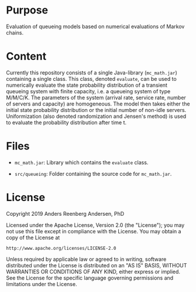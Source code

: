# Purpose
Evaluation of queueing models based on numerical evaluations of Markov chains.

# Content
Currently this repository consists of a single Java-library (`mc_math.jar`) containing a single class. This class, denoted `evaluate`, can be used to numerically evaluate the state probability distribution of a transient queueing system with finite capacity, i.e. a queueing system of type M/M/C/K. The parameters of the system (arrival rate, service rate, number of servers and capacity) are homogeneous. The model then takes either the initial state probability distribution or the initial number of non-idle servers. Uniformization (also denoted randomization and Jensen's method) is used to evaluate the probability distribution after time t. 

# Files

- `mc_math.jar`: Library which contains the `evaluate` class.

- `src/queueing`: Folder containing the source code for `mc_math.jar`.  

# License
Copyright 2019 Anders Reenberg Andersen, PhD

Licensed under the Apache License, Version 2.0 (the "License");
you may not use this file except in compliance with the License.
You may obtain a copy of the License at

    http://www.apache.org/licenses/LICENSE-2.0

Unless required by applicable law or agreed to in writing, software
distributed under the License is distributed on an "AS IS" BASIS,
WITHOUT WARRANTIES OR CONDITIONS OF ANY KIND, either express or implied.
See the License for the specific language governing permissions and
limitations under the License.
